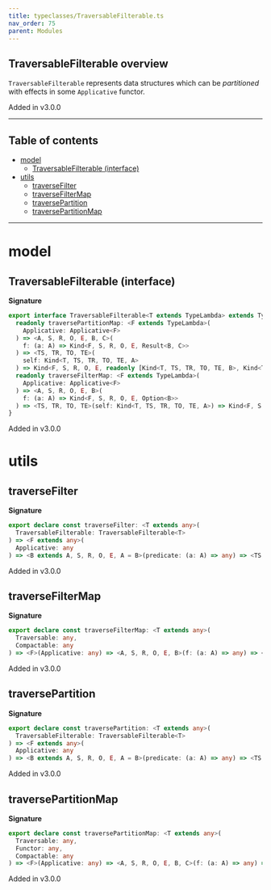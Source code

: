 ```yaml
---
title: typeclasses/TraversableFilterable.ts
nav_order: 75
parent: Modules
---
```


## TraversableFilterable overview

`TraversableFilterable` represents data structures which can be _partitioned_ with effects in some `Applicative` functor.

Added in v3.0.0

---

<h2 class="text-delta">Table of contents</h2>

- [model](#model)
  - [TraversableFilterable (interface)](#traversablefilterable-interface)
- [utils](#utils)
  - [traverseFilter](#traversefilter)
  - [traverseFilterMap](#traversefiltermap)
  - [traversePartition](#traversepartition)
  - [traversePartitionMap](#traversepartitionmap)

---

# model

## TraversableFilterable (interface)

**Signature**

```ts
export interface TraversableFilterable<T extends TypeLambda> extends TypeClass<T> {
  readonly traversePartitionMap: <F extends TypeLambda>(
    Applicative: Applicative<F>
  ) => <A, S, R, O, E, B, C>(
    f: (a: A) => Kind<F, S, R, O, E, Result<B, C>>
  ) => <TS, TR, TO, TE>(
    self: Kind<T, TS, TR, TO, TE, A>
  ) => Kind<F, S, R, O, E, readonly [Kind<T, TS, TR, TO, TE, B>, Kind<T, TS, TR, TO, TE, C>]>
  readonly traverseFilterMap: <F extends TypeLambda>(
    Applicative: Applicative<F>
  ) => <A, S, R, O, E, B>(
    f: (a: A) => Kind<F, S, R, O, E, Option<B>>
  ) => <TS, TR, TO, TE>(self: Kind<T, TS, TR, TO, TE, A>) => Kind<F, S, R, O, E, Kind<T, TS, TR, TO, TE, B>>
}
```

Added in v3.0.0

# utils

## traverseFilter

**Signature**

```ts
export declare const traverseFilter: <T extends any>(
  TraversableFilterable: TraversableFilterable<T>
) => <F extends any>(
  Applicative: any
) => <B extends A, S, R, O, E, A = B>(predicate: (a: A) => any) => <TS, TR, TO, TE>(self: any) => any
```

Added in v3.0.0

## traverseFilterMap

**Signature**

```ts
export declare const traverseFilterMap: <T extends any>(
  Traversable: any,
  Compactable: any
) => <F>(Applicative: any) => <A, S, R, O, E, B>(f: (a: A) => any) => <TS, TR, TO, TE>(self: any) => any
```

Added in v3.0.0

## traversePartition

**Signature**

```ts
export declare const traversePartition: <T extends any>(
  TraversableFilterable: TraversableFilterable<T>
) => <F extends any>(
  Applicative: any
) => <B extends A, S, R, O, E, A = B>(predicate: (a: A) => any) => <TS, TR, TO, TE>(self: any) => any
```

Added in v3.0.0

## traversePartitionMap

**Signature**

```ts
export declare const traversePartitionMap: <T extends any>(
  Traversable: any,
  Functor: any,
  Compactable: any
) => <F>(Applicative: any) => <A, S, R, O, E, B, C>(f: (a: A) => any) => <TS, TR, TO, TE>(self: any) => any
```

Added in v3.0.0
